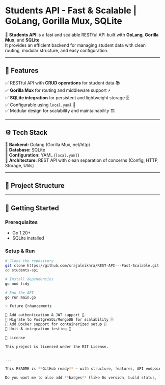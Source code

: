 # Students API - Fast & Scalable | GoLang, Gorilla Mux, SQLite

🚀 **Students API** is a fast and scalable RESTful API built with **GoLang**, **Gorilla Mux**, and **SQLite**.  
It provides an efficient backend for managing student data with clean routing, modular structure, and easy configuration.

---

## 📌 Features
✅ RESTful API with **CRUD operations** for student data 📚  
✅ **Gorilla Mux** for routing and middleware support ⚡  
✅ **SQLite integration** for persistent and lightweight storage 🗄️  
✅ Configurable using `local.yaml` 🔧  
✅ Modular design for scalability and maintainability 🏗️  

---

## ⚙️ Tech Stack
🔹 **Backend:** Golang (Gorilla Mux, net/http)  
🔹 **Database:** SQLite  
🔹 **Configuration:** YAML (`local.yaml`)  
🔹 **Architecture:** REST API with clean separation of concerns (Config, HTTP, Storage, Utils)  

---

## 📂 Project Structure



---

## 🚀 Getting Started

### Prerequisites
- Go 1.20+  
- SQLite installed  

### Setup & Run
```bash
# Clone the repository
git clone https://github.com/srajalnikhra/REST-API---Fast-Scalable.git
cd students-api

# Install dependencies
go mod tidy

# Run the API
go run main.go

💡 Future Enhancements

🔹 Add authentication & JWT support 🔐
🔹 Migrate to PostgreSQL/MongoDB for scalability 🗄️
🔹 Add Docker support for containerized setup 🐳
🔹 Unit & integration testing 🧪

📜 License

This project is licensed under the MIT License.


---

This README is **GitHub ready** — with structure, features, API endpoints, and future enhancements.  

Do you want me to also add **badges** (like Go version, build status, license) at the top for a more polished GitHub profile?
